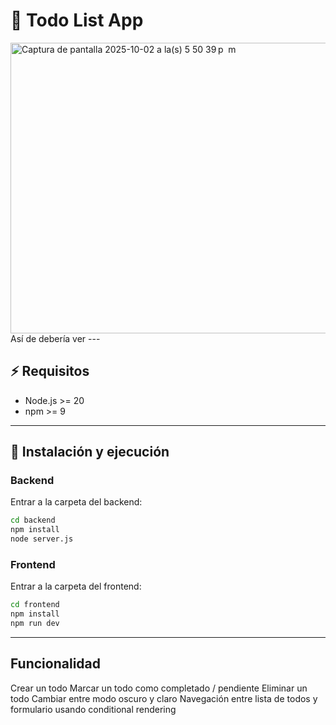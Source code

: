 # 📝 Todo List App
<img width="822" height="465" alt="Captura de pantalla 2025-10-02 a la(s) 5 50 39 p  m" src="https://github.com/user-attachments/assets/6e63bc56-11da-4234-9289-4afdc578bfb6" />
Así de debería ver
---

## ⚡ Requisitos

- Node.js >= 20  
- npm >= 9

---

## 🚀 Instalación y ejecución

### Backend

Entrar a la carpeta del backend:

```bash
cd backend
npm install
node server.js
```

### Frontend
Entrar a la carpeta del frontend:

```bash
cd frontend
npm install
npm run dev
```
---
## Funcionalidad
Crear un todo
Marcar un todo como completado / pendiente
Eliminar un todo
Cambiar entre modo oscuro y claro
Navegación entre lista de todos y formulario usando conditional rendering
